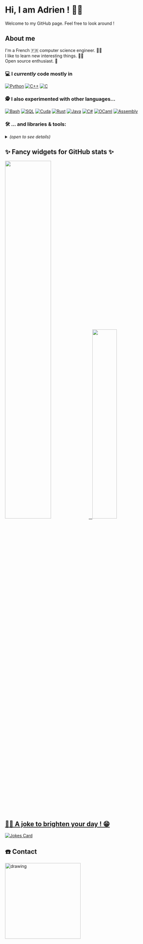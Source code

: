 # Hi, I am Adrien ! 👋😄 

Welcome to my GitHub page. Feel free to look around !

## About me

I'm a French 🇫🇷 computer science engineer. 🧑‍💻 \
I like to learn new interesting things. 🕵️‍♂️ \
Open source enthusiast. 🚀

### 💻 I *currently* code mostly in

[![Python](https://img.shields.io/badge/Python-3776AB?logo=Python&logoColor=white&style=for-the-badge)](https://en.wikipedia.org/wiki/Python_(programming_language))
[![C++](https://img.shields.io/badge/-C%2B%2B-red?style=for-the-badge&logo=cplusplus&logoColor=white)](https://en.wikipedia.org/wiki/C%2B%2B)
[![C](https://img.shields.io/badge/-C-green?style=for-the-badge&logo=c&logoColor=white)](https://en.wikipedia.org/wiki/C_(programming_language))

### 🕵️ I also experimented with other languages...
[![Bash](https://img.shields.io/badge/Bash-4EAA25?logo=GNU%20Bash&logoColor=white&style=for-the-badge)](https://en.wikipedia.org/wiki/Bash_(Unix_shell))
[![SQL](https://img.shields.io/badge/SQL-333333?style=for-the-badge)](https://en.wikipedia.org/wiki/SQL)
[![Cuda](https://img.shields.io/badge/Cuda-76B900?logo=Nvidia&logoColor=white&style=for-the-badge)](https://en.wikipedia.org/wiki/CUDA)
[![Rust](https://img.shields.io/badge/Rust-000000?logo=Rust&logoColor=white&style=for-the-badge)](https://en.wikipedia.org/wiki/Rust_(programming_language))
[![Java](https://img.shields.io/badge/Java-2596be.svg?style=for-the-badge&logo=openjdk&logoColor=white)](https://en.wikipedia.org/wiki/Java_(programming_language))
[![C#](https://img.shields.io/badge/C%23-239120.svg?style=for-the-badge&logo=c%20sharp&logoColor=white)](https://en.wikipedia.org/wiki/C_Sharp_(programming_language))
[![OCaml](https://img.shields.io/badge/OCaml-EC6813?style=for-the-badge&logo=ocaml&logoColor=white)](https://en.wikipedia.org/wiki/OCaml)
[![Assembly](https://img.shields.io/badge/Assembly-333333?style=for-the-badge&logo=assembly&logoColor=white)](https://en.wikipedia.org/wiki/Assembly_language)


### 🛠️ ... and libraries & tools:
<details>
  <summary><em>(open to see details)</em></summary>
  <br />
  
  - Python:

    [![Pytest](https://img.shields.io/badge/Pytest-3776AB?logo=Pytest&logoColor=white&style=for-the-badge)](https://en.wikipedia.org/wiki/Pytest)
    [![Jupyter](https://img.shields.io/badge/-JUPYTER-F37626?style=for-the-badge&logo=jupyter&logoColor=white)](https://en.wikipedia.org/wiki/Project_Jupyter)
    [![NumPy](https://img.shields.io/badge/-NUMPY-013243?style=for-the-badge&logo=numpy&logoColor=white)](https://en.wikipedia.org/wiki/NumPy)
    [![pandas](https://img.shields.io/badge/-PANDAS-150458?style=for-the-badge&logo=pandas&logoColor=white)](https://en.wikipedia.org/wiki/Pandas_(software))
    [![OpenCV](https://img.shields.io/badge/-OpenCV-5C3EE8?logo=OpenCV&logoColor=white&style=for-the-badge)](https://en.wikipedia.org/wiki/OpenCV)
    [![Matplotlib](https://img.shields.io/badge/Matplotlib-2596be.svg?style=for-the-badge&logo=Matplotlib&logoColor=white)](https://en.wikipedia.org/wiki/Matplotlib)
    [![Plotly](https://img.shields.io/badge/Plotly-3F4F75?style=for-the-badge&logo=Plotly&logoColor=white)](https://en.wikipedia.org/wiki/Plotly)
    [![Vega Altair](https://img.shields.io/badge/Vega%20Altair-21b5f4.svg?style=for-the-badge&logo=Altair&logoColor=white)](https://en.wikipedia.org/wiki/Vega_and_Vega-Lite_visualisation_grammars)
    [![Scikit-learn](https://img.shields.io/badge/-Scikit%20Learn-F7931E?logo=scikit-learn&logoColor=white&style=for-the-badge)](https://en.wikipedia.org/wiki/Scikit-learn)
    [![Keras](https://img.shields.io/badge/-KERAS-D00000?style=for-the-badge&logo=keras&logoColor=white)](https://en.wikipedia.org/wiki/Keras)
    [![TensorFlow](https://img.shields.io/badge/-TENSORFLOW-FF6F00?style=for-the-badge&logo=tensorflow&logoColor=white)](https://en.wikipedia.org/wiki/TensorFlow)
    [![FastAPI](https://img.shields.io/badge/-FastAPI-009688?style=for-the-badge&logo=FastAPI&logoColor=white)](https://fastapi.tiangolo.com/)
    [![Gooey](https://img.shields.io/badge/-Gooey-5bc0eb?style=for-the-badge&logo=Gooey&logoColor=white)](https://github.com/chriskiehl/Gooey)
  
  - C++:
  
    [![Spdlog](https://img.shields.io/badge/-Spdlog-333333?style=for-the-badge&logo=Spdlog&logoColor=white)](https://github.com/gabime/spdlog)
    [![JSON for Modern C++](https://img.shields.io/badge/JSON-333333?style=for-the-badge)](https://json.nlohmann.me/)
    [![Open MPI](https://img.shields.io/badge/Open%20MPI-006fb0?style=for-the-badge)](https://en.wikipedia.org/wiki/Open_MPI)
  
  - Git:
  
    [![Git](https://img.shields.io/badge/Git-F05032?style=for-the-badge&logo=git&logoColor=white)](https://en.wikipedia.org/wiki/Git)
    [![Github](https://img.shields.io/badge/Github-181717?style=for-the-badge&logo=github&logoColor=white)](https://en.wikipedia.org/wiki/GitHub)
    [![Gitlab](https://img.shields.io/badge/Gitlab-fc6d26?style=for-the-badge&logo=gitlab&logoColor=white)](https://en.wikipedia.org/wiki/GitHub) <!--😉-->
  
  - Deployment :
  
    [![Docker](https://img.shields.io/badge/Docker-2496ED?style=for-the-badge&logo=docker&logoColor=white)](https://en.wikipedia.org/wiki/Docker_(software))
    [![Azure](https://img.shields.io/badge/Azure-0078D4?style=for-the-badge&logo=microsoft%20azure&logoColor=white)](https://en.wikipedia.org/wiki/Microsoft_Azure)
    
  
  - Build systems:
  
    [![Makefile](https://img.shields.io/badge/Makefile-333333?style=for-the-badge)](https://en.wikipedia.org/wiki/Make_(software)#Makefile)
    [![CMake](https://img.shields.io/badge/CMake-064F8C?style=for-the-badge&logo=CMake&logoColor=white)](https://en.wikipedia.org/wiki/CMake)
    [![Autotools](https://img.shields.io/badge/Autotools-A42E2B?style=for-the-badge&logo=GNU&logoColor=white)](https://en.wikipedia.org/wiki/GNU_Autotools)
  
  - SQL:
  
    [![PostgreSQL](https://img.shields.io/badge/PostgreSQL-4169E1?style=for-the-badge&logo=postgresql&logoColor=white)](https://en.wikipedia.org/wiki/PostgreSQL)
  
  - Office tools:
  
    [![LaTeX](https://img.shields.io/badge/LaTeX-008080?style=for-the-badge&logo=latex&logoColor=white)](https://en.wikipedia.org/wiki/LaTeX)
    [![Canva](https://img.shields.io/badge/Canva-00C4CC?style=for-the-badge&logo=Canva&logoColor=white)](https://en.wikipedia.org/wiki/Canva)
  
  - Image editing tools:
  
    [![Lightroom](https://img.shields.io/badge/Lightroom-31A8FF?style=for-the-badge&logo=Adobe%20Lightroom&logoColor=white)](https://en.wikipedia.org/wiki/Adobe_Lightroom)
    [![Illustrator](https://img.shields.io/badge/Illustrator-FF9A00?style=for-the-badge&logo=Adobe%20Photoshop&logoColor=white)](https://en.wikipedia.org/wiki/Adobe_Illustrator)
    [![Photoshop](https://img.shields.io/badge/Photoshop-31A8FF?style=for-the-badge&logo=Adobe%20Photoshop&logoColor=white)](https://en.wikipedia.org/wiki/Adobe_Photoshop)
  
  - Graphics engines :
  
    [![Blender](https://img.shields.io/badge/Blender-F5792A?style=for-the-badge&logo=Blender&logoColor=white)](https://en.wikipedia.org/wiki/Blender_(software))
    [![Unity](https://img.shields.io/badge/Unity-FFFFFF?style=for-the-badge&logo=Unity&logoColor=black)](https://en.wikipedia.org/wiki/Unity_(game_engine))

</details>
  
## ✨ Fancy widgets for GitHub stats ✨

<div class='container'>
<a href="https://github.com/anuraghazra/github-readme-stats"><img style="height: auto; width: 55%;" class="img" src="https://github-readme-stats.vercel.app/api?username=Adrien-LUDWIG&count_private=true&show_icons=true&theme=transparent&hide_border=true" />
&nbsp;
<a href="https://github.com/anuraghazra/github-readme-stats"><img style="height: auto; width: 40%;" class="img" src="https://github-readme-stats.vercel.app/api/top-langs/?username=Adrien-LUDWIG&hide=M4&langs_count=8&layout=compact&theme=transparent&hide_border=true" /></div>
</div>

## 👨‍💻 A joke to brighten your day ! 😁

[![Jokes Card](https://readme-jokes.vercel.app/api?hideBorder&theme=cobalt&qColor=%23006afe&aColor=%232dde98&bgColor=%230d1117d&textColor=%23006afe)](https://github.com/ABSphreak/readme-jokes)

## ☎️ Contact
<a href="https://linktr.ee/adrien.ludwig"><img src="https://cdn.pixabay.com/photo/2021/10/29/06/47/icons-6751206_1280.png" alt="drawing" width="250"/>

